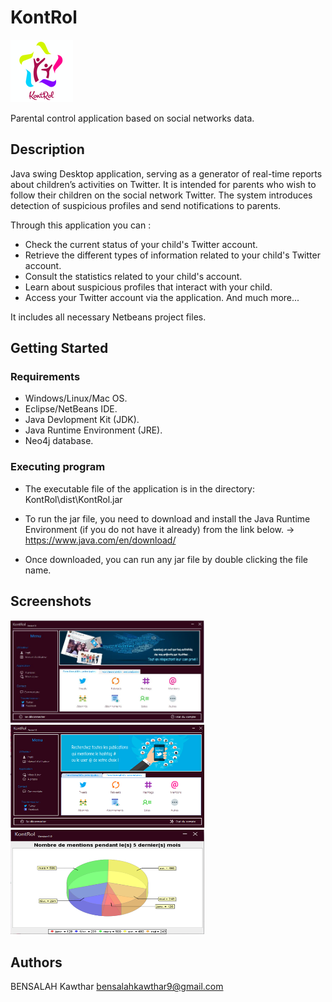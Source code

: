 
# KontRol

![alt text](https://raw.githubusercontent.com/kawthar-bensalah/KontRol/master/rsz_11logo.png)


Parental control application based on social networks data. 

## Description

Java swing Desktop application, serving as a generator of real-time reports about children’s activities on Twitter. It is intended for parents who wish to follow their children on the social network Twitter. The system introduces detection of suspicious profiles and send notifications to parents. 

Through this application you can :

   - Check the current status of your child's Twitter account.
   - Retrieve the different types of information related to your child's Twitter account.
   - Consult the statistics related to your child's account. 
   - Learn about suspicious profiles that interact with your child.
   - Access your Twitter account via the application.
     And much more...
   
It includes all necessary Netbeans project files. 

## Getting Started

### Requirements

* Windows/Linux/Mac OS.
* Eclipse/NetBeans IDE.
* Java Devlopment Kit (JDK).
* Java Runtime Environment (JRE).
* Neo4j database.

### Executing program

* The executable file of the application is in the directory: KontRol\dist\KontRol.jar

* To run the jar file, you need to download and install the Java Runtime Environment (if you do not have it already) from the link below.
  ->  https://www.java.com/en/download/
  
* Once downloaded, you can run any jar file by double clicking the file name.
  
## Screenshots

<p float="left">
<img src="https://raw.githubusercontent.com/kawthar-bensalah/KontRol/master/screen3.PNG" width="310" /> <img src="https://raw.githubusercontent.com/kawthar-bensalah/KontRol/master/screen4.PNG" width="310" /> <img src="https://raw.githubusercontent.com/kawthar-bensalah/KontRol/master/screen5.PNG" width="310" height="167"/>
 </p>

## Authors

BENSALAH Kawthar 
bensalahkawthar9@gmail.com


